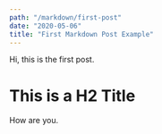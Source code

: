 ```yaml
---
path: "/markdown/first-post"
date: "2020-05-06"
title: "First Markdown Post Example"
---
```


Hi, this is the first post.

# This is a H2 Title

How are you.
